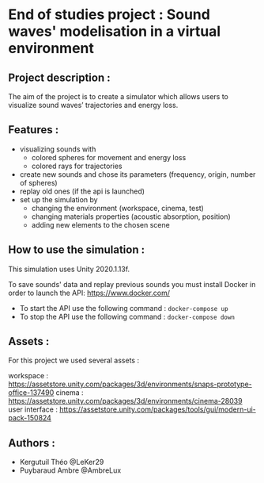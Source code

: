 # End of studies project : Sound waves' modelisation in a virtual environment

## Project description :

The aim of the project is to create a simulator which allows users to visualize sound waves’ trajectories and energy loss.

## Features :

- visualizing sounds with
	- colored spheres for movement and energy loss
	- colored rays for trajectories
- create new sounds and chose its parameters (frequency, origin, number of spheres)
- replay old ones (if the api is launched)
- set up the simulation by
	- changing the environment (workspace, cinema, test)
	- changing materials properties (acoustic absorption, position)
	- adding new elements to the chosen scene
	

## How to use the simulation :

This simulation uses Unity 2020.1.13f.

To save sounds' data and replay previous sounds you must install Docker in order to launch the API: https://www.docker.com/

* To start the API use the following command : ```docker-compose up```
* To stop the API use the following command : ```docker-compose down```

## Assets :

For this project we used several assets : 

workspace : https://assetstore.unity.com/packages/3d/environments/snaps-prototype-office-137490
cinema : https://assetstore.unity.com/packages/3d/environments/cinema-28039
user interface : https://assetstore.unity.com/packages/tools/gui/modern-ui-pack-150824

## Authors :

* Kergutuil Théo @LeKer29
* Puybaraud Ambre @AmbreLux


